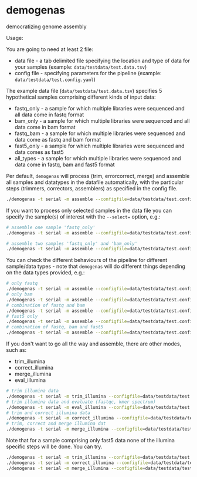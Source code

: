# demogenas
democratizing genome assembly

Usage:

You are going to need at least 2 file:
 - data file - a tab delimited file specifying the location and type of data for your samples (example: `data/testdata/test.data.tsv`)
 - config file - specifying parameters for the pipeline (example: `data/testdata/test.config.yaml`)

The example data file (`data/testdata/test.data.tsv`) specifies 5 hypothetical samples comprising different kinds of input data:
 - fastq_only - a sample for which multiple libraries were sequenced and all data come in fastq format
 - bam_only - a sample for which multiple libraries were sequenced and all data come in bam format
 - fastq_bam - a sample for which multiple libraries were sequenced and data come as fastq and bam format
 - fast5_only - a sample for which multiple libraries were sequenced and data comes as fast5
 - all_types - a sample for which multiple libraries were sequenced and data come in fastq, bam and fast5 format

Per default, `demogenas` will process (trim, errorcorrect, merge) and assemble all samples and datatypes in the datafile automatically, with the particular steps (trimmers, correctors, assemblers) as specified in the config file.

```bash
./demogenas -t serial -m assemble --configfile=data/testdata/test.config.yaml --dry
``` 

If you want to process only selected samples in the data file you can specify the sample(s) of interest with the `--select=` option, e.g.:
```bash
# assemble one sample 'fastq_only'
./demogenas -t serial -m assemble --configfile=data/testdata/test.config.yaml --dry --select=fastq_only

# assemble two samples 'fastq_only' and 'bam_only'
./demogenas -t serial -m assemble --configfile=data/testdata/test.config.yaml --dry --select=fastq_only,bam_only
```

You can check the different behaviours of the pipeline for different sample/data types - note that `demogenas` will do different things depending on the data types provided, e.g.:
```bash
# only fastq
./demogenas -t serial -m assemble --configfile=data/testdata/test.config.yaml --dry --select=fastq_only
# only bam
./demogenas -t serial -m assemble --configfile=data/testdata/test.config.yaml --dry --select=bam_only
# combination of fastq and bam
./demogenas -t serial -m assemble --configfile=data/testdata/test.config.yaml --dry --select=fastq_bam
# fast5 only
./demogenas -t serial -m assemble --configfile=data/testdata/test.config.yaml --dry --select=fast5_only
# combination of fastq, bam and fast5
./demogenas -t serial -m assemble --configfile=data/testdata/test.config.yaml --dry --select=all_types
```

If you don't want to go all the way and assemble, there are other modes, such as:
 - trim_illumina
 - correct_illumina
 - merge_illumina
 - eval_illumina

```bash
# trim illumina data
./demogenas -t serial -m trim_illumina --configfile=data/testdata/test.config.yaml --dry --select=fastq_only
# trim illumina data and evaluate (fastqc, kmer spectrum)
./demogenas -t serial -m eval_illumina --configfile=data/testdata/test.config.yaml --dry --select=bam_only
# trim and correct illumina data
./demogenas -t serial -m correct_illumina --configfile=data/testdata/test.config.yaml --dry --select=fastq_bam
# trim, correct and merge illumina dat
./demogenas -t serial -m merge_illumina --configfile=data/testdata/test.config.yaml --dry --select=fastq_only
```

Note that for a sample comprising only fast5 data none of the illumina specific steps will be done. You can try.
```bash
./demogenas -t serial -m trim_illumina --configfile=data/testdata/test.config.yaml --dry --select=fast5_only
./demogenas -t serial -m correct_illumina --configfile=data/testdata/test.config.yaml --dry --select=fast5_only
./demogenas -t serial -m merge_illumina --configfile=data/testdata/test.config.yaml --dry --select=fast5_only
```

